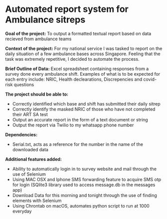 # Automated report system for Ambulance sitreps
**Goal of the project:** To output a formatted textual report based on data recieved from ambulance teams

**Context of the project:** For my national service I was tasked to report on the daily situation of a few ambulance bases across Singapore. Feeling that the task was extremely repetitive, I decided to automate the process.

**Brief Outline of Data:** Excel spreadsheet containing responses from a survey done every ambulance shift. Examples of what is to be expected for each entry include: NRIC, Health declearations, Discrepencies and covid-risk questions

**The project should be able to:**
  * Correctly identified which base and shift has submitted their daily sitrep
  * Correctly identify the masked NRIC of those who have not completed their ART SA test
  * Output an accurate report in the form of a text document or string
  * Output the report via Twilio to my whatsapp phone number

**Dependencies:**
  * Serial.txt, acts as a reference for the number in the name of the downloaded data

**Additional features added:**
  * Ability to automatically login in to survey website and mail through the use of Selenium
  * Using MAC OSX and Iphone SMS forwarding feature to acquire SMS otp for login (SQlite3 library used to access message.db in the messages app)
  * Download Data for this morning and tonight through the use of finding elements with Selenium
  * Using Chrontab on macOS, automates python script to run at 1000 everyday
